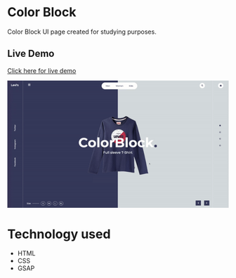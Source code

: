 # Color Block

Color Block UI page created for studying purposes.

## Live Demo

[Click here for live demo](https://walissoncom.github.io/color-block/)

![Image of Website](https://github.com/walissoncom/color-block/blob/master/color-block-demo.gif)

# Technology used

- HTML
- CSS
- GSAP
